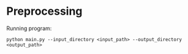 # Preprocessing

Running program:

```
python main.py --input_directory <input_path> --output_directory <output_path>
```